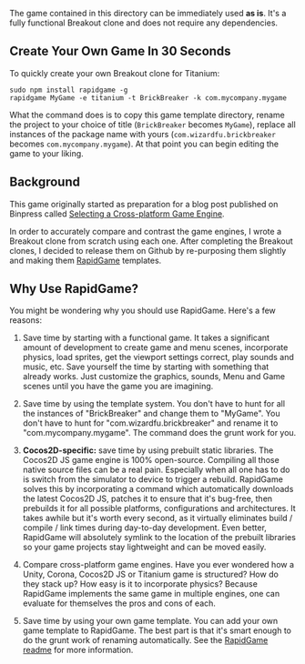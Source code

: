 The game contained in this directory can be immediately used **as is**. It's a fully functional Breakout clone and does not require any dependencies.


Create Your Own Game In 30 Seconds
----------------------------------

To quickly create your own Breakout clone for Titanium:

	sudo npm install rapidgame -g
	rapidgame MyGame -e titanium -t BrickBreaker -k com.mycompany.mygame

What the command does is to copy this game template directory, rename the project to your choice of title (`BrickBreaker` becomes `MyGame`), replace all instances of the package name with yours (`com.wizardfu.brickbreaker` becomes `com.mycompany.mygame`). At that point you can begin editing the game to your liking.


Background
----------

This game originally started as preparation for a blog post published on Binpress called [Selecting a Cross-platform Game Engine](http://www.binpress.com/blog/2014/05/14/selecting-cross-platform-game-engine/).

In order to accurately compare and contrast the game engines, I wrote a Breakout clone from scratch using each one. After completing the Breakout clones, I decided to release them on Github by re-purposing them slightly and making them [RapidGame](http://wizardfu.com/rapidgame) templates.


Why Use RapidGame?
------------------

You might be wondering why you should use RapidGame. Here's a few reasons:

 1. Save time by starting with a functional game. It takes a significant amount of development to create game and menu scenes, incorporate physics, load sprites, get the viewport settings correct, play sounds and music, etc. Save yourself the time by starting with something that already works. Just customize the graphics, sounds, Menu and Game scenes until you have the game you are imagining.
 
 2. Save time by using the template system. You don't have to hunt for all the instances of "BrickBreaker" and change them to "MyGame". You don't have to hunt for "com.wizardfu.brickbreaker" and rename it to "com.mycompany.mygame". The command does the grunt work for you.
 
 3. **Cocos2D-specific:** save time by using prebuilt static libraries. The Cocos2D JS game engine is 100% open-source. Compiling all those native source files can be a real pain. Especially when all one has to do is switch from the simulator to device to trigger a rebuild. RapidGame solves this by incorporating a command which automatically downloads the latest Cocos2D JS, patches it to ensure that it's bug-free, then prebuilds it for all possible platforms, configurations and architectures. It takes awhile but it's worth every second, as it virtually eliminates build / compile / link times during day-to-day development. Even better, RapidGame will absolutely symlink to the location of the prebuilt libraries so your game projects stay lightweight and can be moved easily.

 4. Compare cross-platform game engines. Have you ever wondered how a Unity, Corona, Cocos2D JS or Titanium game is structured? How do they stack up? How easy is it to incorporate physics? Because RapidGame implements the same game in multiple engines, one can evaluate for themselves the pros and cons of each.

 5. Save time by using your own game template. You can add your own game template to RapidGame. The best part is that it's smart enough to do the grunt work of renaming automatically. See the [RapidGame readme](https://github.com/NatWeiss/RapidGame/blob/master/README.md) for more information.
 

